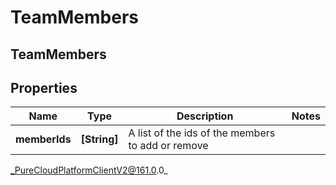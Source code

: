 # TeamMembers

## TeamMembers

## Properties

|Name | Type | Description | Notes|
|------------ | ------------- | ------------- | -------------|
| **memberIds** | **[String]** | A list of the ids of the members to add or remove | |



_PureCloudPlatformClientV2@161.0.0_
